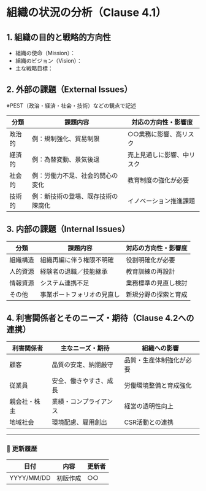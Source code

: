 # 組織の状況の分析（Clause 4.1）

## 1. 組織の目的と戦略的方向性
- 組織の使命（Mission）：
- 組織のビジョン（Vision）：
- 主な戦略目標：

## 2. 外部の課題（External Issues）
※PEST（政治・経済・社会・技術）などの観点で記述

| 分類 | 課題内容 | 対応の方向性・影響度 |
|------|----------|-----------------------|
| 政治的 | 例：規制強化、貿易制限 | ○○業務に影響、高リスク |
| 経済的 | 例：為替変動、景気後退 | 売上見通しに影響、中リスク |
| 社会的 | 例：労働力不足、社会的関心の変化 | 教育制度の強化が必要 |
| 技術的 | 例：新技術の登場、既存技術の陳腐化 | イノベーション推進課題 |

## 3. 内部の課題（Internal Issues）

| 分類 | 課題内容 | 対応の方向性・影響度 |
|------|----------|-----------------------|
| 組織構造 | 組織再編に伴う権限不明確 | 役割明確化が必要 |
| 人的資源 | 経験者の退職／技能継承 | 教育訓練の再設計 |
| 情報資源 | システム連携不足 | 業務標準の見直し検討 |
| その他 | 事業ポートフォリオの見直し | 新規分野の探索と育成 |

## 4. 利害関係者とそのニーズ・期待（Clause 4.2への連携）

| 利害関係者 | 主なニーズ・期待 | 組織への影響 |
|------------|------------------|----------------|
| 顧客 | 品質の安定、納期厳守 | 品質・生産体制強化が必要 |
| 従業員 | 安全、働きやすさ、成長 | 労働環境整備と育成強化 |
| 親会社・株主 | 業績・コンプライアンス | 経営の透明性向上 |
| 地域社会 | 環境配慮、雇用創出 | CSR活動との連携 |

---

### 🔄 更新履歴

| 日付 | 内容 | 更新者 |
|------|------|--------|
| YYYY/MM/DD | 初版作成 | ○○ |

